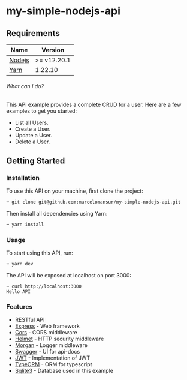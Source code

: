 # my-simple-nodejs-api

## Requirements

| Name | Version |
|------|---------|
| [Nodejs](https://nodejs.org/en/) | >= v12.20.1 |
| [Yarn](https://classic.yarnpkg.com/en/) | 1.22.10 |

###### What can I do?

This API example provides a complete CRUD for a user. Here are a few examples to get you started:

- List all Users.
- Create a User.
- Update a User.
- Delete a User.

## Getting Started

### Installation

To use this API on your machine, first clone the project:

```bash
➜ git clone git@github.com:marcelomansur/my-simple-nodejs-api.git
```

Then install all dependencies using Yarn:

```bash
➜ yarn install
```

### Usage

To start using this API, run:

```bash
➜ yarn dev
```

The API will be exposed at localhost on port 3000:

```
➜ curl http://localhost:3000
Hello API
```

### Features

- RESTful API
- [Express](https://expressjs.com/) - Web framework
- [Cors](https://www.npmjs.com/package/cors) - CORS middleware
- [Helmet](https://www.npmjs.com/package/helmet) - HTTP security middleware
- [Morgan](https://www.npmjs.com/package/morgan) - Logger middleware
- [Swagger](https://www.npmjs.com/package/swagger-ui-express) - UI for api-docs
- [JWT](https://www.npmjs.com/package/jsonwebtoken) - Implementation of JWT
- [TypeORM](https://www.npmjs.com/package/typeorm) - ORM for typescript
- [Sqlite3](https://www.npmjs.com/package/sqlite3) - Database used in this example